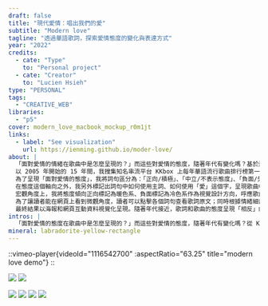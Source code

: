 ```yaml
---
draft: false
title: "現代愛情：唱出我們的愛"
subtitle: "Modern love"
tagline: "透過華語歌詞，探索愛情態度的變化與表達方式"
year: "2022"
credits:
  - cate: "Type"
    to: "Personal project"
  - cate: "Creator"
    to: "Lucien Hsieh"
type: "PERSONAL"
tags:
  - "CREATIVE_WEB"
libraries:
  - "p5"
cover: modern_love_macbook_mockup_r0m1jt
links:
  - label: "See visualization"
    url: https://ienming.github.io/moder-love/
about: |
  「面對愛情的情緒在歌曲中是怎麼呈現的？」而這些對愛情的態度，隨著年代有變化嗎？基於這些問題，這個專案探討華語流行歌曲 2005 到 2020 年間在 KKbox 排行榜第一名的歌曲中如何「面對愛情」，以 p5.js 做互動資料視覺化。
  以 2005 年開始的 15 年間，我搜集知名串流平台 KKbox 上每年華語流行歌曲排行榜第一名的歌曲做樣本，將歌詞以人工語意判斷方式區分成最小意義單位，作為資料視覺化的單元。
  為了呈現「面對愛情的態度」，我將詞句區分為：「正向/積極」、「中立/不表示態度」、「負面/失落」三個大方向，替每段切分的詞句標籤；同時，也將每首歌區分為戀愛或失戀。
  在態度這個軸向之外，我另外標記出詞句中如何使用主詞、如何使用「愛」這個字，呈現歌曲中一直訴說著的是「愛我」、「愛你」還是單純的「愛」這個概念。
  宏觀角度上，我將態度傾向正向標記為暖色系、負面標記為冷色系作為視覺設計方向，呼應歌曲主要調性的顏色，呈現歌詞中呈現的態度和歌曲態度是相同抑或相反。並將每段詞句繪製成波浪狀，呼應詞曲流動的音頻意象。
  為了讓讀者能在網頁上看到微觀角度，讀者可以點擊各個詞句查看歌詞原文；同時根據情緒細部分類、主詞使用互動，探索歌詞中呈現的其他故事。
  最終結果以海報和網頁互動資料視覺化呈現。隨著年代接近，歌詞和歌曲的態度呈現「相反」的狀態變多，且近年的歌曲似乎更頃向用正向/積極（或攻擊）的態度看待失戀。未來也許可以延伸看看作詞人歷年作品的變化，或將作詞人的性別納入資料呈現的一環。
intros: |
  「面對愛情的態度在歌曲中是怎麼呈現的？」而這些對愛情的態度，隨著年代有變化嗎？從 KKbox 排行榜歷年榜首歌曲，探討華語流行歌曲 2005 到 2020 年間如何面對愛情。
mineral: labradorite-yellow-rectangle
---
```


<BlockHighlight
	:title="唱出我們的愛">
	<template>
		<p>
			「現代愛情」專案旨在從宏觀與微觀兩個角度呈現華語歌詞中的愛情態度，分析包括愛這個詞的使用頻率、主詞、表述態度，以及整首歌的情感傾向，藉此探索不同年代的社會現象與文化脈絡。
		</p>
		<ul>
			<li>互動網頁 使用 p5.js 製作資料視覺化，配合 Vue 操作 DOM 顯示歌詞，讓讀者能直觀感受愛情態度的分布與趨勢。</li>
			<li>海報呈現 則以視覺化圖像呈現分析結果，強調情感與美感的結合。</li>
		</ul>
	</template>
</BlockHighlight>

::vimeo-player{videoId="1116542700" :aspectRatio="63.25" title="modern love demo"}
::

<BlockHighlight
	:title="來自歌詞的每個微小片段">
	<template>
		<p>
			為了呈現歌詞中的愛情態度，每首歌被拆解為最小意義單元，作為視覺化與互動的基礎。例如原句「想見你只想見你未來過去我只想見你」，會拆成三個單元：「想見你／只想見你／未來過去我只想見你」，每個單元在網頁上對應顏色與態度，讓讀者一眼看到情感分布與變化。
		</p>
		<p>
			設計考慮了「態度」與「主詞／愛」的關聯，透過滑鼠互動，讀者可以探索歌曲中表達愛情的不同方式與情感強度。
		</p>
	</template>
</BlockHighlight>

![](modern_love_data_parsing_hpuz6x)
![](modern_love_legends_o0qs7z)

<BlockHighlight
	:title="從波動的詞句探索愛情的顏色">
	<template>
		<p>
			每段詞句依情感傾向選用顏色，正向標記為暖色系、負向標記為冷色系。同時，將每首歌的整體態度與詞句態度做對比，呈現一致或衝突的情感脈絡。
		</p>
		<p>
			為了呼應「歌曲」主題，將詞句繪製成波浪狀，呈現詞曲流動的音頻意象，讓讀者在視覺上感受歌詞的節奏與情感波動。讀者可從微觀角度理解歌詞中的愛情態度，每個詞句都可以點擊查看原文，並透過情緒細部分類與主詞使用方式呈現不同層面的互動：
		</p>
		<ul>
			<li>按詞句：聚焦歌詞的細節與情緒變化</li>
			<li>按整首歌：一次呈現整首歌的態度與調性，清楚看到與詞句情緒顏色的差異</li>
		</ul>
	</template>
</BlockHighlight>

![](modern_love_visual_test_xavhwm)
![](modern_love_interaction_ehqokv)
![](modern_love_modes_htpz8y)
![](modern_love_curved_poster_mockup_f1auus)

<BlockHighlight>
	<template>
		<p>
			回到最初的疑問——「我們如何面對愛情？」這次專案透過華語歌詞觀察愛情態度的微妙變化。隨著年代接近，越來越多歌曲呈現出詞句與整體態度「相反」的狀態；近年的歌曲則傾向以正向、積極，甚至帶點攻擊的態度看待失戀。
		</p>
		<p>
			這個小小的資料視覺化實驗，不僅呈現了歌詞的情感脈絡，也映照出不同世代面對愛情的態度變化與社會文化背景，更直觀地感受到愛情在流行歌曲中的多元表達。
		</p>
	</template>
</BlockHighlight>